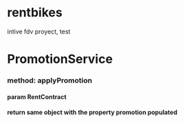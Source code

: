 # rentbikes
intive fdv proyect, test

# PromotionService

### method: applyPromotion
#### param RentContract
#### return same object with the property promotion populated